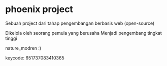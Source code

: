 # phoenix project

Sebuah project dari tahap pengembangan
berbasis web (open-source) 

Dikelola oleh seorang pemula yang berusaha
Menjadi pengembang tingkat tinggi

nature_modren :)

keycode: 651737083410365